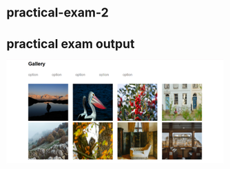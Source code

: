 # practical-exam-2

<h1> practical exam output</h1>
  
<a href="https://velvety-zuccutto-8f8d7a.netlify.app/">
  <img src="https://github.com/13-Bhupendra/practical-exam-2/blob/main/Screenshot%202024-12-19%20102548.png">
</a>
